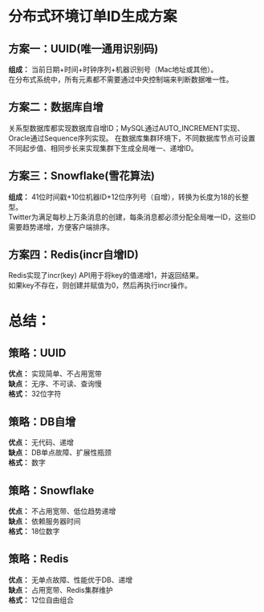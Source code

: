 # 分布式环境订单ID生成方案

## 方案一：UUID(唯一通用识别码)
**组成：**
当前日期+时间+时钟序列+机器识别号（Mac地址或其他）。  
在分布式系统中，所有元素都不需要通过中央控制端来判断数据唯一性。

## 方案二：数据库自增
关系型数据库都实现数据库自增ID；MySQL通过AUTO_INCREMENT实现、Oracle通过Sequence序列实现。
在数据库集群环境下，不同数据库节点可设置不同起步值、相同步长来实现集群下生成全局唯一、递增ID。

## 方案三：Snowflake(雪花算法)
**组成：**
41位时间戳+10位机器ID+12位序列号（自增），转换为长度为18的长整型。  
Twitter为满足每秒上万条消息的创建，每条消息都必须分配全局唯一ID，这些ID需要趋势递增，方便客户端排序。

## 方案四：Redis(incr自增ID)
Redis实现了incr(key) API用于将key的值递增1，并返回结果。  
如果key不存在，则创建并赋值为0，然后再执行incr操作。

# 总结：
## 策略：UUID			
**优点：** 实现简单、不占用宽带  
**缺点：** 无序、不可读、查询慢  
**格式：** 32位字符
  
## 策略：DB自增			
**优点：** 无代码、递增  
**缺点：** DB单点故障、扩展性瓶颈  
**格式：** 数字
  
## 策略：Snowflake			
**优点：** 不占用宽带、低位趋势递增  
**缺点：** 依赖服务器时间  
**格式：** 18位数字
  
## 策略：Redis			
**优点：** 无单点故障、性能优于DB、递增  				
**缺点：** 占用宽带、Redis集群维护  
**格式：** 12位自由组合